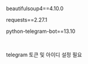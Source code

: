 beautifulsoup4==4.10.0

requests==2.27.1

python-telegram-bot==13.10

<br/>

telegram 토큰 및 아이디 설정 필요
